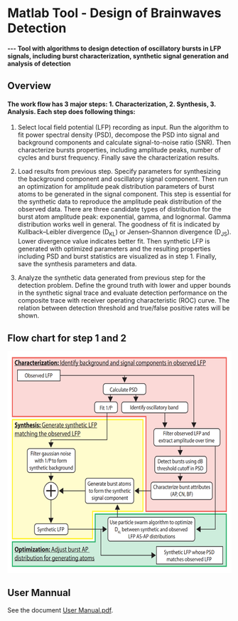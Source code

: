 # Matlab Tool - Design of Brainwaves Detection
#### --- Tool with algorithms to design detection of oscillatory bursts in LFP signals, including burst characterization, synthetic signal generation and analysis of detection

## Overview
#### The work flow has 3 major steps: 1. Characterization, 2. Synthesis, 3. Analysis. Each step does following things:

1.	Select local field potential (LFP) recording as input. Run the algorithm to fit power spectral density (PSD), decompose the PSD into signal and background components and calculate signal-to-noise ratio (SNR). Then characterize bursts properties, including amplitude peaks, number of cycles and burst frequency. Finally save the characterization results.

2.	Load results from previous step. Specify parameters for synthesizing the background component and oscillatory signal component. Then run an optimization for amplitude peak distribution parameters of burst atoms to be generated in the signal component. This step is essential for the synthetic data to reproduce the amplitude peak distribution of the observed data. There are three candidate types of distribution for the burst atom amplitude peak: exponential, gamma, and lognormal. Gamma distribution works well in general. The goodness of fit is indicated by Kullback–Leibler divergence (D<sub>KL</sub>) or Jensen–Shannon divergence (D<sub>JS</sub>). Lower divergence value indicates better fit. Then synthetic LFP is generated with optimized parameters and the resulting properties including PSD and burst statistics are visualized as in step 1. Finally, save the synthesis parameters and data.

3.	Analyze the synthetic data generated from previous step for the detection problem. Define the ground truth with lower and upper bounds in the synthetic signal trace and evaluate detection performance on the composite trace with receiver operating characteristic (ROC) curve. The relation between detection threshold and true/false positive rates will be shown.


## Flow chart for step 1 and 2

<img src="https://raw.githubusercontent.com/chenziao/Matlab_Tool-Design_of_Brainwaves_Detection/main/image/FlowChart.png" width="625" height="498">


## User Mannual

See the document [User Manual.pdf](User%20Manual.pdf).
